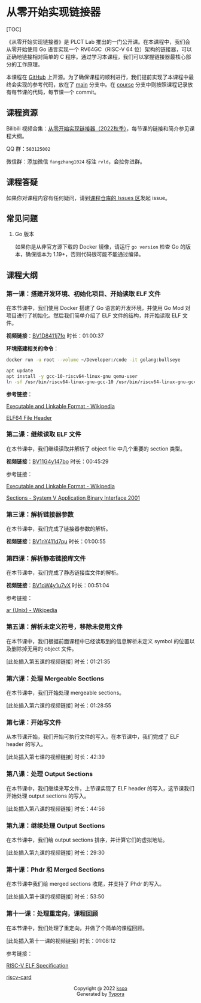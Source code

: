 # 从零开始实现链接器

[TOC]

《从零开始实现链接器》是 PLCT Lab 推出的一门公开课。在本课程中，我们会从零开始使用 Go 语言实现一个 RV64GC（RISC-V 64 位）架构的链接器，可以正确地链接相对简单的 C 程序。通过学习本课程，我们可以掌握链接器最核心部分的工作原理。

本课程在 [GitHub](https://github.com/ksco/rvld) 上开源。为了确保课程的顺利进行，我们提前实现了本课程中最终会实现的参考代码，放在了 [main](https://github.com/ksco/rvld/tree/main) 分支中。在 [course](https://github.com/ksco/rvld/tree/course) 分支中则按照课程记录放有每节课的代码，每节课一个 commit。

## 课程资源

Bilibili 视频合集：[从零开始实现链接器（2022秋季）](https://space.bilibili.com/296494084/channel/collectiondetail?sid=857032)，每节课的链接和简介参见课程大纲。

QQ 群：`583125002`

微信群：添加微信 `fangzhang1024` 标注 `rvld`，会拉你进群。

## 课程答疑

如果你对课程内容有任何疑问，请到[课程仓库的 Issues 区](https://github.com/ksco/rvld/issues)发起 issue。

## 常见问题

1. Go 版本

    如果你是从非官方源下载的 Docker 镜像，请运行 `go version` 检查 Go 的版本，确保版本为 1.19+，否则代码很可能不能通过编译。

## 课程大纲

### 第一课：搭建开发环境、初始化项目、开始读取 ELF 文件

在本节课中，我们使用 Docker 搭建了 Go 语言的开发环境，并使用 Go Mod 对项目进行了初始化。然后我们简单介绍了 ELF 文件的结构，并开始读取 ELF 文件。

**视频链接**：[BV1D8411j7fo](https://www.bilibili.com/video/BV1D8411j7fo) 时长：01:00:37

**环境搭建相关的命令**：

```bash
docker run -u root --volume ~/Developer:/code -it golang:bullseye
```

```bash
apt update
apt install -y gcc-10-riscv64-linux-gnu qemu-user
ln -sf /usr/bin/riscv64-linux-gnu-gcc-10 /usr/bin/riscv64-linux-gnu-gcc
```

**参考链接**：

[Executable and Linkable Format - Wikipedia](https://en.wikipedia.org/wiki/Executable_and_Linkable_Format)

[ELF64 File Header](https://fasterthanli.me/content/series/making-our-own-executable-packer/part-1/assets/elf64-file-header.bfa657ccd8ab3a7d.svg)



### 第二课：继续读取 ELF 文件

在本节课中，我们继续读取并解析了 object file 中几个重要的 section 类型。

**视频链接**：[BV11G4y147bo](https://www.bilibili.com/video/BV11G4y147bo) 时长：00:45:29

参考链接：

[Executable and Linkable Format - Wikipedia](https://en.wikipedia.org/wiki/Executable_and_Linkable_Format)

[Sections - System V Application Binary Interface 2001](https://refspecs.linuxbase.org/elf/gabi4+/ch4.sheader.html)



### 第三课：解析链接器参数

在本节课中，我们完成了链接器参数的解析。

**视频链接**：[BV1nY411d7pu](https://www.bilibili.com/video/BV1nY411d7pu) 时长：01:00:55



### 第四课：解析静态链接库文件

在本节课中，我们完成了静态链接库文件的解析。

**视频链接**：[BV1oW4y1u7vX](https://www.bilibili.com/video/BV1oW4y1u7vX) 时长：00:51:04

参考链接：

[ar (Unix) - Wikipedia](https://en.wikipedia.org/wiki/Ar_(Unix))



### 第五课：解析未定义符号，移除未使用文件

在本节课中，我们根据前面课程中已经读取到的信息解析未定义 symbol 的位置以及删除掉无用的 object 文件。

[此处插入第五课的视频链接] 时长：01:21:35



### 第六课：处理 Mergeable Sections

在本节课中，我们开始处理 mergeable sections。

[此处插入第六课的视频链接] 时长：01:28:55



### 第七课：开始写文件

从本节课开始，我们开始可执行文件的写入。在本节课中，我们完成了 ELF header 的写入。

[此处插入第七课的视频链接] 时长：42:39



### 第八课：处理 Output Sections

在本节课中，我们继续来写文件，上节课实现了 ELF header 的写入，这节课我们开始处理 output sections 的写入。

[此处插入第八课的视频链接] 时长：44:56



### 第九课：继续处理 Output Sections

在本节课中，我们给 output sections 排序，并计算它们的虚拟地址。

[此处插入第九课的视频链接] 时长：29:30



### 第十课：Phdr 和 Merged Sections

在本节课中我们给 merged sections 收尾，并支持了 Phdr 的写入。

[此处插入第十课的视频链接] 时长：53:50



### 第十一课：处理重定向，课程回顾

在本节课中，我们处理了重定向，并做了个简单的课程回顾。

[此处插入第十一课的视频链接] 时长：01:08:12



参考链接：

[RISC-V ELF Specification](https://github.com/riscv-non-isa/riscv-elf-psabi-doc/blob/master/riscv-elf.adoc)

[riscv-card](https://github.com/jameslzhu/riscv-card)

<p style="text-align:center;font-size:0.8rem">Copyright @ 2022 <a alt="ksco" href="https://github.com/ksco">ksco</a> <br />Generated by <a href="https://typora.io/" alt="Typora">Typora</a></p>

